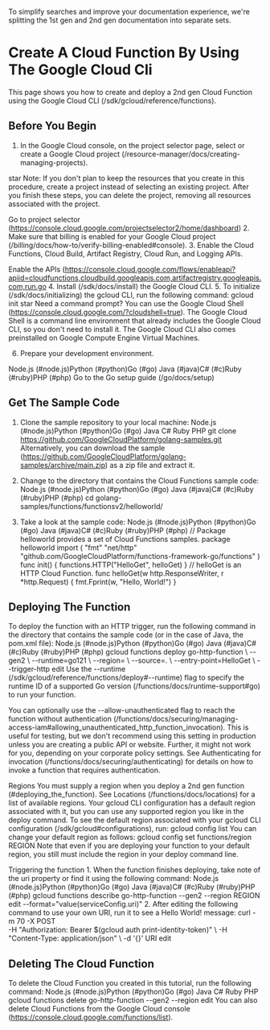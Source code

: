 To simplify searches and improve your documentation experience, we're splitting the 1st gen and 2nd gen documentation into separate sets.

# Create A Cloud Function By Using The Google Cloud Cli

This page shows you how to create and deploy a 2nd gen Cloud Function using the Google Cloud CLI (/sdk/gcloud/reference/functions).

## Before You Begin

1. In the Google Cloud console, on the project selector page, select or create a Google Cloud project
 (/resource-manager/docs/creating-managing-projects).

star Note: If you don't plan to keep the resources that you create in this procedure, create a project instead of selecting an existing project. After you finish these steps, you can delete the project, removing all resources associated with the project.

Go to project selector (https://console.cloud.google.com/projectselector2/home/dashboard)
2. Make sure that billing is enabled for your Google Cloud project (/billing/docs/how-to/verify-billing-enabled\#console). 3. Enable the Cloud Functions, Cloud Build, Artifact Registry, Cloud Run, and Logging APIs.

Enable the APIs (https://console.cloud.google.com/flows/enableapi?apiid=cloudfunctions,cloudbuild.googleapis.com,artifactregistry.googleapis.com,run.go 4. Install (/sdk/docs/install) the Google Cloud CLI. 5. To initialize (/sdk/docs/initializing) the gcloud CLI, run the following command:
gcloud init star Need a command prompt? You can use the Google Cloud Shell (https://console.cloud.google.com/?cloudshell=true). The Google Cloud Shell is a command line environment that already includes the Google Cloud CLI, so you don't need to install it. The Google Cloud CLI also comes preinstalled on Google Compute Engine Virtual Machines.

6. Prepare your development environment.

Node.js  (\#node.js)Python  (\#python)Go
 (\#go)
Java  (\#java)C\#  (\#c)Ruby  (\#ruby)PHP  (\#php)
Go to the Go setup guide  (/go/docs/setup)

## Get The Sample Code

1. Clone the sample repository to your local machine:
Node.js  (\#node.js)Python  (\#python)Go
 (\#go)
Java C\# Ruby PHP 
git clone https://github.com/GoogleCloudPlatform/golang-samples.git Alternatively, you can download the sample  (https://github.com/GoogleCloudPlatform/golang-samples/archive/main.zip) as a zip file and extract it.

2. Change to the directory that contains the Cloud Functions sample code:
Node.js  (\#node.js)Python  (\#python)Go
 (\#go)
Java  (\#java)C\#  (\#c)Ruby  (\#ruby)PHP  (\#php)
cd golang-samples/functions/functionsv2/helloworld/
3. Take a look at the sample code:
Node.js  (\#node.js)Python  (\#python)Go
 (\#go)
Java  (\#java)C\#  (\#c)Ruby  (\#ruby)PHP  (\#php)
// Package helloworld provides a set of Cloud Functions samples. package helloworld import (
"fmt" "net/http" "github.com/GoogleCloudPlatform/functions-framework-go/functions"
) func init() {
functions.HTTP("HelloGet", helloGet)
} // helloGet is an HTTP Cloud Function. func helloGet(w http.ResponseWriter, r *http.Request) {
fmt.Fprint(w, "Hello, World!")
}

## Deploying The Function

To deploy the function with an HTTP trigger, run the following command in the directory that contains the sample code (or in the case of Java, the pom.xml file):
Node.js  (\#node.js)Python  (\#python)Go
 (\#go)
Java  (\#java)C\#  (\#c)Ruby  (\#ruby)PHP  (\#php)
gcloud functions deploy go-http-function \ --gen2 \ --runtime=go121 \ --region= \ --source=. \ --entry-point=HelloGet \ --trigger-http edit Use the --runtime (/sdk/gcloud/reference/functions/deploy\#--runtime) flag to specify the runtime ID of a supported Go version (/functions/docs/runtime-support\#go) to run your function.

You can optionally use the --allow-unauthenticated flag to reach the function without authentication (/functions/docs/securing/managing-access-iam\#allowing_unauthenticated_http_function_invocation). This is useful for testing, but we don't recommend using this setting in production unless you are creating a public API or website. Further, it might not work for you, depending on your corporate policy settings. See Authenticating for invocation (/functions/docs/securing/authenticating) for details on how to invoke a function that requires authentication.

Regions You must supply a region when you deploy a 2nd gen function (\#deploying_the_function). See Locations (/functions/docs/locations) for a list of available regions. Your gcloud CLI configuration has a default region associated with it, but you can use any supported region you like in the deploy command. To see the default region associated with your gcloud CLI configuration (/sdk/gcloud\#configurations), run:
gcloud config list You can change your default region as follows:
gcloud config set functions/region REGION
Note that even if you are deploying your function to your default region, you still must include the region in your deploy command line.

Triggering the function 1. When the function finishes deploying, take note of the uri property or find it using the following command:
Node.js  (\#node.js)Python  (\#python)Go
 (\#go)
Java  (\#java)C\#  (\#c)Ruby  (\#ruby)PHP  (\#php)
gcloud functions describe go-http-function --gen2 --region REGION edit --format="value(serviceConfig.uri)"
2. After editing the following command to use your own URI, run it to see a Hello World! message:
curl -m 70 -X POST \
-H "Authorization: Bearer $(gcloud auth print-identity-token)" \ -H "Content-Type: application/json" \ -d '{}'
URI edit

## Deleting The Cloud Function

To delete the Cloud Function you created in this tutorial, run the following command:
Node.js  (\#node.js)Python  (\#python)Go
 (\#go)
Java C\# Ruby PHP 
gcloud functions delete go-http-function --gen2 --region  edit You can also delete Cloud Functions from the Google Cloud console (https://console.cloud.google.com/functions/list).